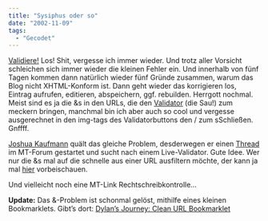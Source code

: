 ```yaml
---
title: "Sysiphus oder so"
date: "2002-11-09"
tags:
  - "Gecodet"
---
```


[Validiere!](https://web.archive.org/web/20030706213908/http://validator.w3.org/check?uri=http://www.couchblog.de/nico/index.php "couchblog xhtml check [en-us]") Los! Shit, vergesse ich immer wieder. Und trotz aller Vorsicht schleichen sich immer wieder die kleinen Fehler ein. Und innerhalb von fünf Tagen kommen dann natürlich wieder fünf Gründe zusammen, warum das Blog nicht XHTML\-Konform ist. Dann geht wieder das korrigieren los, Eintrag aufrufen, editieren, abspeichern, ggf. rebuilden. Herrgott nochmal. Meist sind es ja die &amp;s in den URLs, die den [Validator](https://web.archive.org/web/20030706213908/http://validator.w3.org/ "w3c  html validator [en-us]") (die Sau!) zum meckern bringen, manchmal bin ich aber auch so cool und vergesse ausgerechnet in den img-tags des Validatorbuttons den / zum sSchließen. Gnffff.

[Joshua Kaufmann](https://web.archive.org/web/20030706213908/http://www.web-graphics.com/mtarchive/000693.php#000693 "webgraphics.com [en-us]") quält das gleiche Problem, desderwegen er einen [Thread](https://web.archive.org/web/20030706213908/http://www.movabletype.org/cgi-bin/ikonboard/ikonboard.cgi?s=3dca9cea6b22ffff&act=ST&f=14&t=9243 "Movable Type Forum [en-us]") im MT-Forum gestartet und sucht nach einem Live-Validator. Gute Idee. Wer nur die &amp;s mal auf die schnelle aus einer URL ausfiltern möchte, der kann ja mal [hier](https://web.archive.org/web/20030706213908/http://www.hivelogic.com/urlcleaner.php "hivelogic url cleaner [en-us]") vorbeischauen.

Und vielleicht noch eine MT-Link Rechtschreibkontrolle…

**Update:** Das &amp;-Problem ist schonmal gelöst, mithilfe eines kleinen Bookmarklets. Gibt’s dort: [Dylan’s Journey: Clean URL Bookmarklet](https://web.archive.org/web/20030706213908/http://www3.sympatico.ca/dylanfoley/stacks/1102.html#cleanURL)
